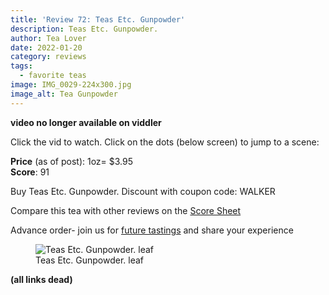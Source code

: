 ```yaml
---
title: 'Review 72: Teas Etc. Gunpowder'
description: Teas Etc. Gunpowder.
author: Tea Lover
date: 2022-01-20
category: reviews
tags:
  - favorite teas
image: IMG_0029-224x300.jpg
image_alt: Tea Gunpowder
---
```


**video no longer available on viddler**

Click the vid to watch. Click on the dots (below screen) to jump to a scene:

**Price** (as of post): 1oz= $3.95  
**Score**: 91

Buy Teas Etc. Gunpowder. Discount with coupon code: WALKER

Compare this tea with other reviews on the [Score Sheet](https://web.archive.org/web/20200924084446/http://walkerteareview.com//?page_id=6)

Advance order- join us for [future tastings](https://web.archive.org/web/20200924084446/http://walkerteareview.com//?page_id=527) and share your experience

<!-- image -->
<figure>
    <img class="rounded" src="/img/IMG_0029-224x300.jpg" alt="Teas Etc. Gunpowder. leaf">
    <figcaption>Teas Etc. Gunpowder. leaf</figcaption>
</figure>

**(all links dead)**

